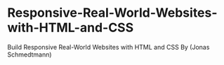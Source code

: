 # Responsive-Real-World-Websites-with-HTML-and-CSS
Build Responsive Real-World Websites with HTML and CSS By (Jonas Schmedtmann)
